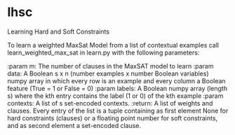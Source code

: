# lhsc
Learning Hard and Soft Constraints

To learn a weighted MaxSat Model from a list of contextual examples call learn_weighted_max_sat in learn.py with the following parameters:

:param m: The number of clauses in the MaxSAT model to learn
:param data: A Boolean s x n (number examples x number Boolean variables) numpy array in which every row is an example and every column a Boolean feature (True = 1 or False = 0)
:param labels: A Boolean numpy array (length s) where the kth entry contains the label (1 or 0) of the kth example
:param contexts: A list of s set-encoded contexts.
:return: A list of weights and clauses. Every entry of the list is a tuple containing as first element None for hard constraints (clauses) or a floating point number for soft constraints, and as second element a set-encoded clause.
    
